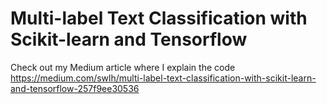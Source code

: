 # Multi-label Text Classification with Scikit-learn and Tensorflow

Check out my Medium article where I explain the code https://medium.com/swlh/multi-label-text-classification-with-scikit-learn-and-tensorflow-257f9ee30536

